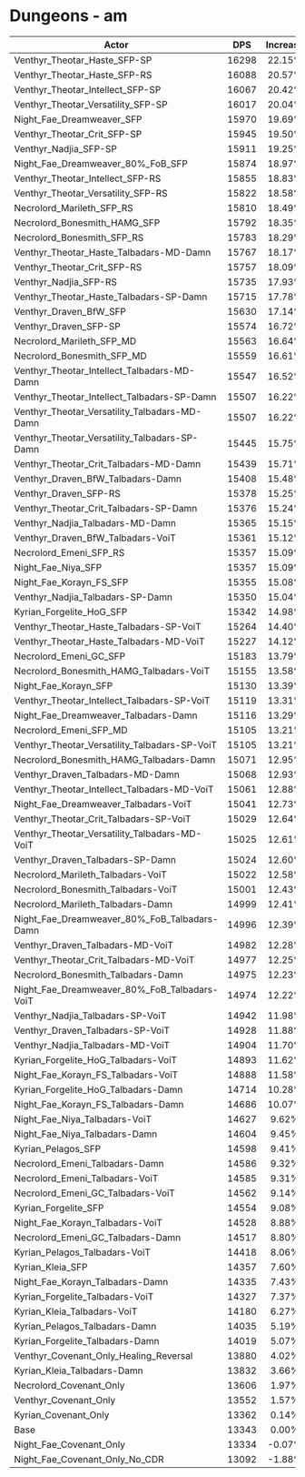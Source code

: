 # Dungeons - am
| Actor | DPS | Increase |
|---|:---:|:---:|
|Venthyr_Theotar_Haste_SFP-SP|16298|22.15%|
|Venthyr_Theotar_Haste_SFP-RS|16088|20.57%|
|Venthyr_Theotar_Intellect_SFP-SP|16067|20.42%|
|Venthyr_Theotar_Versatility_SFP-SP|16017|20.04%|
|Night_Fae_Dreamweaver_SFP|15970|19.69%|
|Venthyr_Theotar_Crit_SFP-SP|15945|19.50%|
|Venthyr_Nadjia_SFP-SP|15911|19.25%|
|Night_Fae_Dreamweaver_80%_FoB_SFP|15874|18.97%|
|Venthyr_Theotar_Intellect_SFP-RS|15855|18.83%|
|Venthyr_Theotar_Versatility_SFP-RS|15822|18.58%|
|Necrolord_Marileth_SFP_RS|15810|18.49%|
|Necrolord_Bonesmith_HAMG_SFP|15792|18.35%|
|Necrolord_Bonesmith_SFP_RS|15783|18.29%|
|Venthyr_Theotar_Haste_Talbadars-MD-Damn|15767|18.17%|
|Venthyr_Theotar_Crit_SFP-RS|15757|18.09%|
|Venthyr_Nadjia_SFP-RS|15735|17.93%|
|Venthyr_Theotar_Haste_Talbadars-SP-Damn|15715|17.78%|
|Venthyr_Draven_BfW_SFP|15630|17.14%|
|Venthyr_Draven_SFP-SP|15574|16.72%|
|Necrolord_Marileth_SFP_MD|15563|16.64%|
|Necrolord_Bonesmith_SFP_MD|15559|16.61%|
|Venthyr_Theotar_Intellect_Talbadars-MD-Damn|15547|16.52%|
|Venthyr_Theotar_Intellect_Talbadars-SP-Damn|15507|16.22%|
|Venthyr_Theotar_Versatility_Talbadars-MD-Damn|15507|16.22%|
|Venthyr_Theotar_Versatility_Talbadars-SP-Damn|15445|15.75%|
|Venthyr_Theotar_Crit_Talbadars-MD-Damn|15439|15.71%|
|Venthyr_Draven_BfW_Talbadars-Damn|15408|15.48%|
|Venthyr_Draven_SFP-RS|15378|15.25%|
|Venthyr_Theotar_Crit_Talbadars-SP-Damn|15376|15.24%|
|Venthyr_Nadjia_Talbadars-MD-Damn|15365|15.15%|
|Venthyr_Draven_BfW_Talbadars-VoiT|15361|15.12%|
|Necrolord_Emeni_SFP_RS|15357|15.09%|
|Night_Fae_Niya_SFP|15357|15.09%|
|Night_Fae_Korayn_FS_SFP|15355|15.08%|
|Venthyr_Nadjia_Talbadars-SP-Damn|15350|15.04%|
|Kyrian_Forgelite_HoG_SFP|15342|14.98%|
|Venthyr_Theotar_Haste_Talbadars-SP-VoiT|15264|14.40%|
|Venthyr_Theotar_Haste_Talbadars-MD-VoiT|15227|14.12%|
|Necrolord_Emeni_GC_SFP|15183|13.79%|
|Necrolord_Bonesmith_HAMG_Talbadars-VoiT|15155|13.58%|
|Night_Fae_Korayn_SFP|15130|13.39%|
|Venthyr_Theotar_Intellect_Talbadars-SP-VoiT|15119|13.31%|
|Night_Fae_Dreamweaver_Talbadars-Damn|15116|13.29%|
|Necrolord_Emeni_SFP_MD|15105|13.21%|
|Venthyr_Theotar_Versatility_Talbadars-SP-VoiT|15105|13.21%|
|Necrolord_Bonesmith_HAMG_Talbadars-Damn|15071|12.95%|
|Venthyr_Draven_Talbadars-MD-Damn|15068|12.93%|
|Venthyr_Theotar_Intellect_Talbadars-MD-VoiT|15061|12.88%|
|Night_Fae_Dreamweaver_Talbadars-VoiT|15041|12.73%|
|Venthyr_Theotar_Crit_Talbadars-SP-VoiT|15029|12.64%|
|Venthyr_Theotar_Versatility_Talbadars-MD-VoiT|15025|12.61%|
|Venthyr_Draven_Talbadars-SP-Damn|15024|12.60%|
|Necrolord_Marileth_Talbadars-VoiT|15022|12.58%|
|Necrolord_Bonesmith_Talbadars-VoiT|15001|12.43%|
|Necrolord_Marileth_Talbadars-Damn|14999|12.41%|
|Night_Fae_Dreamweaver_80%_FoB_Talbadars-Damn|14996|12.39%|
|Venthyr_Draven_Talbadars-MD-VoiT|14982|12.28%|
|Venthyr_Theotar_Crit_Talbadars-MD-VoiT|14977|12.25%|
|Necrolord_Bonesmith_Talbadars-Damn|14975|12.23%|
|Night_Fae_Dreamweaver_80%_FoB_Talbadars-VoiT|14974|12.22%|
|Venthyr_Nadjia_Talbadars-SP-VoiT|14942|11.98%|
|Venthyr_Draven_Talbadars-SP-VoiT|14928|11.88%|
|Venthyr_Nadjia_Talbadars-MD-VoiT|14904|11.70%|
|Kyrian_Forgelite_HoG_Talbadars-VoiT|14893|11.62%|
|Night_Fae_Korayn_FS_Talbadars-VoiT|14888|11.58%|
|Kyrian_Forgelite_HoG_Talbadars-Damn|14714|10.28%|
|Night_Fae_Korayn_FS_Talbadars-Damn|14686|10.07%|
|Night_Fae_Niya_Talbadars-VoiT|14627|9.62%|
|Night_Fae_Niya_Talbadars-Damn|14604|9.45%|
|Kyrian_Pelagos_SFP|14598|9.41%|
|Necrolord_Emeni_Talbadars-Damn|14586|9.32%|
|Necrolord_Emeni_Talbadars-VoiT|14585|9.31%|
|Necrolord_Emeni_GC_Talbadars-VoiT|14562|9.14%|
|Kyrian_Forgelite_SFP|14554|9.08%|
|Night_Fae_Korayn_Talbadars-VoiT|14528|8.88%|
|Necrolord_Emeni_GC_Talbadars-Damn|14517|8.80%|
|Kyrian_Pelagos_Talbadars-VoiT|14418|8.06%|
|Kyrian_Kleia_SFP|14357|7.60%|
|Night_Fae_Korayn_Talbadars-Damn|14335|7.43%|
|Kyrian_Forgelite_Talbadars-VoiT|14327|7.37%|
|Kyrian_Kleia_Talbadars-VoiT|14180|6.27%|
|Kyrian_Pelagos_Talbadars-Damn|14035|5.19%|
|Kyrian_Forgelite_Talbadars-Damn|14019|5.07%|
|Venthyr_Covenant_Only_Healing_Reversal|13880|4.02%|
|Kyrian_Kleia_Talbadars-Damn|13832|3.66%|
|Necrolord_Covenant_Only|13606|1.97%|
|Venthyr_Covenant_Only|13552|1.57%|
|Kyrian_Covenant_Only|13362|0.14%|
|Base|13343|0.00%|
|Night_Fae_Covenant_Only|13334|-0.07%|
|Night_Fae_Covenant_Only_No_CDR|13092|-1.88%|
